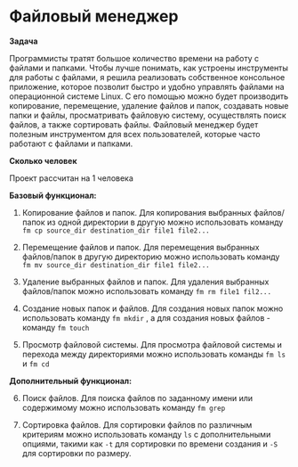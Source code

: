 # Файловый менеджер

**Задача**

Программисты тратят большое количество времени на работу с файлами и папками. Чтобы лучше понимать, как устроены инструменты для работы с файлами, я решила реализовать собственное консольное приложение, которое позволит быстро и удобно управлять файлами на операционной системе Linux. С его помощью можно будет производить копирование, перемещение, удаление файлов и папок, создавать новые папки и файлы, просматривать файловую систему, осуществлять поиск файлов, а также сортировать файлы. Файловый менеджер будет полезным инструментом для всех пользователей, которые часто работают с файлами и папками.

**Сколько человек**

Проект рассчитан на 1 человека

**Базовый функционал:**

1. Копирование файлов и папок. Для копирования выбранных файлов/папок из одной директории в другую можно использовать команду `fm cp source_dir destination_dir file1 file2...` 

2. Перемещение файлов и папок. Для перемещения выбранных файлов/папок в другую директорию можно использовать команду `fm mv source_dir destination_dir file1 file2...`

3. Удаление выбранных файлов и папок. Для удаления выбранных файлов/папок можно использовать команду `fm rm file1 fil2...`

4. Создание новых папок и файлов. Для создания новых папок можно использовать команду `fm mkdir` , а для создания новых файлов - команду `fm touch`

5. Просмотр файловой системы. Для просмотра файловой системы и перехода между директориями можно использовать команды `fm ls` и `fm cd`

**Дополнительный функционал:**

6. Поиск файлов. Для поиска файлов по заданному имени или содержимому можно использовать команду `fm grep`

7. Сортировка файлов. Для сортировки файлов по различным критериям можно использовать команду `ls` с дополнительными опциями, такими как `-t` для сортировки по времени создания и `-S` для сортировки по размеру.
